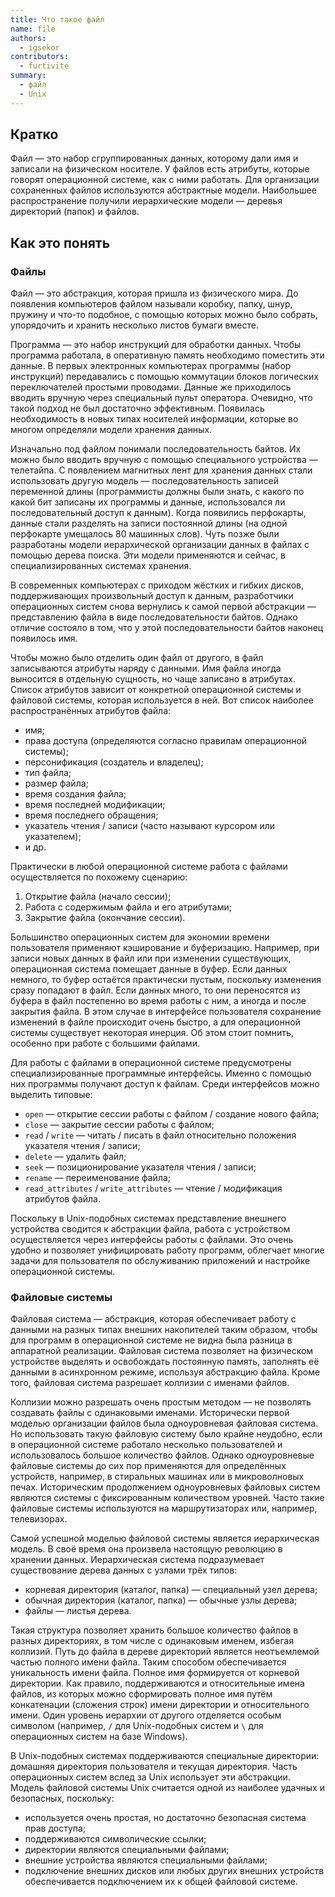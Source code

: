 ```yaml
---
title: Что такое файл
name: file
authors:
  - igsekor
contributors:
  - furtivite
summary:
  - файл
  - Unix
---
```


## Кратко

Файл — это набор сгруппированных данных, которому дали имя и записали на физическом носителе. У файлов есть атрибуты, которые говорят операционной системе, как с ними работать. Для организации сохраненных файлов используются абстрактные модели. Наибольшее распространение получили иерархические модели — деревья директорий (папок) и файлов.

## Как это понять

### Файлы

Файл — это абстракция, которая пришла из физического мира. До появления компьютеров файлом называли коробку, папку, шнур, пружину и что-то подобное, с помощью которых можно было собрать, упорядочить и хранить несколько листов бумаги вместе.

Программа — это набор инструкций для обработки данных. Чтобы программа работала, в оперативную память необходимо поместить эти данные. В первых электронных компьютерах программы (набор инструкций) передавались с помощью коммутации блоков логических переключателей простыми проводами. Данные же приходилось вводить вручную через специальный пульт оператора. Очевидно, что такой подход не был достаточно эффективным. Появилась необходимость в новых типах носителей информации, которые во многом определяли модели хранения данных.

Изначально под файлом понимали последовательность байтов. Их можно было вводить вручную с помощью специального устройства — телетайпа. С появлением магнитных лент для хранения данных стали использовать другую модель — последовательность записей переменной длины (программисты должны были знать, с какого по какой бит записаны их программы и данные, использовался ли последовательный доступ к данным). Когда появились перфокарты, данные стали разделять на записи постоянной длины (на одной перфокарте умещалось 80 машинных слов). Чуть позже были разработаны модели иерархической организации данных в файлах с помощью дерева поиска. Эти модели применяются и сейчас, в специализированных системах хранения.

В современных компьютерах с приходом жёстких и гибких дисков, поддерживающих произвольный доступ к данным, разработчики операционных систем снова вернулись к самой первой абстракции — представлению файла в виде последовательности байтов. Однако отличие состояло в том, что у этой последовательности байтов наконец появилось имя.

Чтобы можно было отделить один файл от другого, в файл записываются атрибуты наряду с данными. Имя файла иногда выносится в отдельную сущность, но чаще записано в атрибутах. Список атрибутов зависит от конкретной операционной системы и файловой системы, которая используется в ней. Вот список наиболее распространённых атрибутов файла:

- имя;
- права доступа (определяются согласно правилам операционной системы);
- персонификация (создатель и владелец);
- тип файла;
- размер файла;
- время создания файла;
- время последней модификации;
- время последнего обращения;
- указатель чтения / записи (часто называют курсором или указателем);
- и др.

Практически в любой операционной системе работа с файлами осуществляется по похожему сценарию:

1. Открытие файла (начало сессии);
2. Работа с содержимым файла и его атрибутами;
3. Закрытие файла (окончание сессии).

Большинство операционных систем для экономии времени пользователя применяют кэширование и буферизацию. Например, при записи новых данных в файл или при изменении существующих, операционная система помещает данные в буфер. Если данных немного, то буфер остаётся практически пустым, поскольку изменения сразу попадают в файл. Если данных много, то они переносятся из буфера в файл постепенно во время работы с ним, а иногда и после закрытия файла. В этом случае в интерфейсе пользователя сохранение изменений в файле происходит очень быстро, а для операционной системы существует некоторая инерция. Об этом стоит помнить, особенно при работе с большими файлами.

Для работы с файлами в операционной системе предусмотрены специализированные программные интерфейсы. Именно с помощью них программы получают доступ к файлам. Среди интерфейсов можно выделить типовые:

- `open` — открытие сессии работы с файлом / создание нового файла;
- `close` — закрытие сессии работы с файлом;
- `read` / `write` — читать / писать в файл относительно положения указателя чтения / записи;
- `delete` — удалить файл;
- `seek` — позиционирование указателя чтения / записи;
- `rename` — переименование файла;
- `read_attributes` / `write_attributes` — чтение / модификация атрибутов файла.

Поскольку в Unix-подобных системах представление внешнего устройства сводится к абстракции файла, работа с устройством осуществляется через интерфейсы работы с файлами. Это очень удобно и позволяет унифицировать работу программ, облегчает многие задачи для пользователя по обслуживанию приложений и настройке операционной системы.

### Файловые системы

Файловая система — абстракция, которая обеспечивает работу с данными на разных типах внешних накопителей таким образом, чтобы для программ в операционной системе не видна была разница в аппаратной реализации. Файловая система позволяет на физическом устройстве выделять и освобождать постоянную память, заполнять её данными в асинхронном режиме, используя абстракцию файла. Кроме того, файловая система разрешает коллизии с именами файлов.

Коллизии можно разрешать очень простым методом — не позволять создавать файлы с одинаковыми именами. Исторически первой моделью организации файлов была одноуровневая файловая система. Но использовать такую файловую систему было крайне неудобно, если в операционной системе работало несколько пользователей и использовалось большое количество файлов. Однако одноуровневые файловые системы до сих пор применяются для определённых устройств, например, в стиральных машинах или в микроволновых печах. Историческим продолжением одноуровневых файловых систем являются системы с фиксированным количеством уровней. Часто такие файловые системы используются на маршрутизаторах или, например, телевизорах.

Самой успешной моделью файловой системы является иерархическая модель. В своё время она произвела настоящую революцию в хранении данных. Иерархическая система подразумевает существование дерева данных с узлами трёх типов:

- корневая директория (каталог, папка) — специальный узел дерева;
- обычная директория (каталог, папка) — обычные узлы дерева;
- файлы — листья дерева.

Такая структура позволяет хранить большое количество файлов в разных директориях, в том числе с одинаковым именем, избегая коллизий. Путь до файла в дереве директорий является неотъемлемой частью полного имени файла. Таким способом обеспечивается уникальность имени файла. Полное имя формируется от корневой директории. Как правило, поддерживаются и относительные имена файлов, из которых можно сформировать полное имя путём конкатенации (сложения строк) имени директории и относительного имени. Один уровень иерархии от другого отделяется особым символом (например, `/` для Unix-подобных систем и `\` для операционных систем на базе Windows).

В Unix-подобных системах поддерживаются специальные директории: домашняя директория пользователя и текущая директория. Часть операционных систем вслед за Unix использует эти абстракции. Модель файловой системы Unix считается одной из наиболее удачных и безопасных, поскольку:

- используется очень простая, но достаточно безопасная система прав доступа;
- поддерживаются символические ссылки;
- директории являются специальными файлами;
- внешние устройства являются специальными файлами;
- подключение внешних дисков или любых других внешних устройств обеспечивается подключением их к общей файловой системе.
